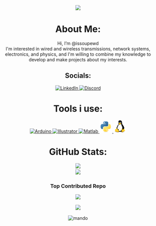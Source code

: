 <p align="center">
  <img src="https://capsule-render.vercel.app/api?type=waving&height=125&color=800080&text=Hallo%20,WLC%20to%20issoupewd%20little%20thing&textBg=false&fontSize=50&fontColor=00000&reversal=false&fontAlignY=23&section=header"/>
</p>

<h1 align="center"> About Me:</h1>
<p align="center">
Hi, I’m @issoupewd<br>
I'm interested in wired and wireless transmissions, network systems, electronics, and physics, and I'm willing to combine my knowledge to develop and make projects about my interests.<br>
</p>

<h2 align="center"> Socials:</h2>
<p align="center">
<a href="https://linkedin.com/in/ilyes-amokrane-lezzoum" target="blank">
    <img src="https://raw.githubusercontent.com/rahuldkjain/github-profile-readme-generator/master/src/images/icons/Social/linked-in-alt.svg" alt="LinkedIn" height="30" width="40"/>
</a>
<a href="https://issoupewd433" target="blank">
    <img src="https://raw.githubusercontent.com/rahuldkjain/github-profile-readme-generator/master/src/images/icons/Social/discord.svg" alt="Discord" height="30" width="40"/>
</a>
</p>

<h1 align="center"> Tools i use:</h1>
<p align="center">
<a href="https://www.arduino.cc/" target="_blank" rel="noreferrer">
    <img src="https://cdn.worldvectorlogo.com/logos/arduino-1.svg" alt="Arduino" width="40" height="40"/>
</a> 
<a href="https://www.adobe.com/in/products/illustrator.html" target="_blank" rel="noreferrer">
    <img src="https://www.vectorlogo.zone/logos/adobe_illustrator/adobe_illustrator-icon.svg" alt="Illustrator" width="40" height="40"/>
</a>  
<a href="https://www.mathworks.com/" target="_blank" rel="noreferrer">
    <img src="https://upload.wikimedia.org/wikipedia/commons/2/21/Matlab_Logo.png" alt="Matlab" width="40" height="40"/>
</a> 
<a href="https://www.python.org" target="_blank" rel="noreferrer">
    <img src="https://raw.githubusercontent.com/devicons/devicon/master/icons/python/python-original.svg" alt="Python" width="40" height="40"/>
</a> 
<a href="https://www.linux.org/" target="_blank" rel="noreferrer">
    <img src="https://raw.githubusercontent.com/devicons/devicon/master/icons/linux/linux-original.svg" alt="Linux" width="40" height="40"/>
</a>
</p>

<h1 align="center"> GitHub Stats:</h1>
<p align="center">
    <img src="https://nirzak-streak-stats.vercel.app/?user=issoupewd&theme=midnight-purple&hide_border=false"/><br/>
    <img src="https://github-readme-stats.vercel.app/api/top-langs/?username=issoupewd&theme=midnight-purple&hide_border=false&include_all_commits=false&count_private=false&layout=compact"/>
</p>

<h3 align="center"> Top Contributed Repo</h3>
<p align="center">
    <img src="https://github-contributor-stats.vercel.app/api?username=issoupewd&limit=5&theme=midnight-purple&combine_all_yearly_contributions=true"/>
</p>

<p align="center">
    <a href="https://visitcount.itsvg.in">
        <img src="https://visitcount.itsvg.in/api?id=issoupewd&icon=2&color=2"/>
    </a>
</p>

<p align="center">
    <img src="https://media3.giphy.com/media/v1.Y2lkPTc5MGI3NjExZGkzZHZwanRrenRwa2J5ZzR6NHNydXk5MXNwNG9oMzVzbTl4M3p6NiZlcD12MV9pbnRlcm5hbF9naWZfYnlfaWQmY3Q9Zw/Ld77zD3fF3Run8olIt/giphy.gif" alt="mando"/>
</p>

<!---
issoupewd/issoupewd is a ✨ special ✨ repository because its `README.md` (this file) appears on your GitHub profile.
You can click the Preview link to take a look at your changes.
--->

